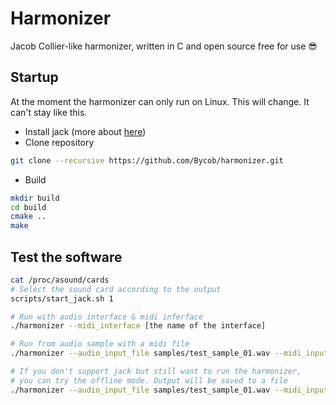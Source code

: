 # Harmonizer

Jacob Collier-like harmonizer, written in C and open source free for use :sunglasses:

## Startup

At the moment the harmonizer can only run on Linux. This will change. It can't stay like this.

- Install jack (more about [here](docs/help.md#install-jack))
- Clone repository
```bash
git clone --recursive https://github.com/Bycob/harmonizer.git
```
- Build
```bash
mkdir build
cd build
cmake ..
make
```

## Test the software

```bash
cat /proc/asound/cards
# Select the sound card according to the output
scripts/start_jack.sh 1

# Run with audio interface & midi inferface
./harmonizer --midi_interface [the name of the interface]

# Run from audio sample with a midi file
./harmonizer --audio_input_file samples/test_sample_01.wav --midi_input_file samples/test_sample_01.mid

# If you don't support jack but still want to run the harmonizer,
# you can try the offline mode. Output will be saved to a file
./harmonizer --audio_input_file samples/test_sample_01.wav --midi_input_file samples/test_sample_01.mid --save_audio_output my_output.wav --no_play_audio
```

